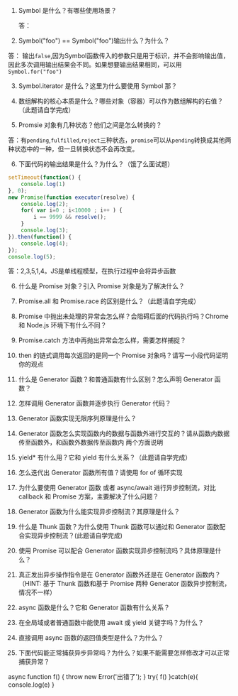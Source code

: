 1. Symbol 是什么？有哪些使用场景？

    答：

2. Symbol("foo") == Symbol("foo")输出什么？为什么？

答： 输出`false`,因为Symbol函数传入的参数只是用于标识，并不会影响输出值，因此多次调用输出结果会不同。如果想要输出结果相同，可以用`Symbol.for("foo")`

3. Symbol.iterator 是什么？这里为什么要使用 Symbol 那？

4. 数组解构的核心本质是什么？哪些对象（容器）可以作为数组解构的右值？（此题请自学完成）

5. Promsie 对象有几种状态？他们之间是怎么转换的？

答：有`pending`,`fulfilled`,`reject`三种状态，`promise`可以从`pending`转换成其他两种状态中的一种，但一旦转换状态不会再改变。

6. 下面代码的输出结果是什么？为什么？（饿了么面试题）
  ```js
  setTimeout(function() {
      console.log(1)
  }, 0);
  new Promise(function executor(resolve) {
      console.log(2);
      for( var i=0 ; i<10000 ; i++ ) {
          i == 9999 && resolve();
      }
      console.log(3);
  }).then(function() {
      console.log(4);
  });
  console.log(5);
  ```
  答：2,3,5,1,4。JS是单线程模型，在执行过程中会将异步函数

6. 什么是 Promise 对象？引入 Promise 对象是为了解决什么？

7. Promise.all 和 Promise.race 的区别是什么？（此题请自学完成）

8. Promise 中抛出未处理的异常会怎么样？会阻碍后面的代码执行吗？Chrome 和 Node.js 环境下有什么不同？

9. Promise.catch 方法中再抛出异常会怎么样，需要怎样捕捉？

10. then 的链式调用每次返回的是同一个 Promise 对象吗？请写一小段代码证明你的观点

11. 什么是 Generator 函数？和普通函数有什么区别？怎么声明 Generator 函数？

12. 怎样调用 Generator 函数并逐步执行 Generator 代码？

13. Generator 函数实现无限序列原理是什么？

14. Generator 函数怎么实现函数内的数据与函数外进行交互的？请从函数内数据传至函数外，和函数外数据传至函数内 两个方面说明

15. yield* 有什么用？它和 yield 有什么关系？（此题请自学完成）

16. 怎么迭代出 Generator 函数所有值？请使用 for of 循环实现

17. 为什么要使用 Generator 函数 或者 async/await 进行异步控制流，对比 callback 和 Promise 方案，主要解决了什么问题？

18. Generator 函数为什么能实现异步控制流？其原理是什么？

19. 什么是 Thunk 函数？为什么使用 Thunk 函数可以通过和 Generator 函数配合实现异步控制流？(此题请自学完成)

20. 使用 Promise 可以配合 Generator 函数实现异步控制流吗？具体原理是什么？

21. 真正发出异步操作指令是在 Generator 函数外还是在 Generator 函数内？（HINT: 基于 Thunk 函数和基于 Promise 两种 Generator 函数异步控制流，情况不一样）

22. async 函数是什么？它和 Generator 函数有什么关系？

23. 在全局域或者普通函数中能使用 await 或 yield 关键字吗？为什么？

24. 直接调用 async 函数的返回值类型是什么？为什么？

25. 下面代码能正常捕获异步异常吗？为什么？如果不能需要怎样修改才可以正常捕获异常？

 async function f() {
     throw new Error('出错了');
 }
 try{
     f()
 }catch(e){
     console.log(e)
 }